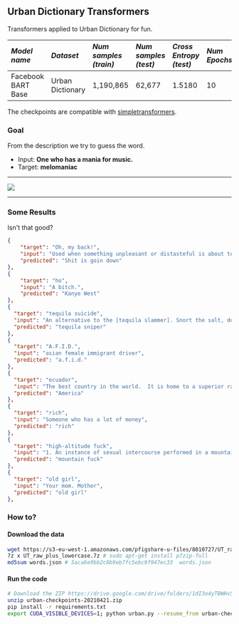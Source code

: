 ## Urban Dictionary Transformers
Transformers applied to Urban Dictionary for fun.


 *Model name* | *Dataset* | *Num samples (train)* | *Num samples (test)* | *Cross Entropy (test)* | *Num Epochs* | Download model | Results (test)
 | :--- | :--- | :--- | :--- | :--- | :--- | :--- | :--- 
Facebook BART Base          | Urban Dictionary | 1,190,865 | 62,677 | 1.5180 | 10 |  [Click (zip)](https://drive.google.com/drive/folders/1dI3o4yTBWHv5s15LxowCY3FDtFyGWkgO?usp=sharing) |  [Click (json)](https://drive.google.com/drive/folders/1dI3o4yTBWHv5s15LxowCY3FDtFyGWkgO?usp=sharing) |

The checkpoints are compatible with [simpletransformers](https://github.com/ThilinaRajapakse/simpletransformers).

### Goal

From the description we try to guess the word.

- Input: **One who has a mania for music.**
- Target: **melomaniac**

<hr>
<img src="https://user-images.githubusercontent.com/4516927/114693303-6c04ce00-9d54-11eb-8ce8-28499512605b.png"></img>
<hr>

### Some Results

Isn't that good?

```json
{
    "target": "Oh, my back!",
    "input": "Used when something unpleasant or distasteful is about to happen.",
    "predicted": "Shit is goin down"
},
{
    "target": "ho",
    "input": "A bitch.",
    "predicted": "Kanye West"
},
{
  "target": "tequila suicide",
  "input": "An alternative to the [tequila slammer]. Snort the salt, down the shot, squeeze lime in the eye.\r\n\r\n*WARNING* May cause nasal bleeding, bloodshot eyes and being totally [muntered].",
  "predicted": "tequila sniper"
},
{
  "target": "A.F.I.D.",
  "input": "asian female immigrant driver",
  "predicted": "a.f.i.d."
},
{
  "target": "ecuador",
  "input": "The best country in the world.  It is home to a superior race of men who is beginning world domination in Rochester, Minnesota and in Rogers, (the whole) Arkansas.",
  "predicted": "America"
},
{
  "target": "rich",
  "input": "Someone who has a lot of money",
  "predicted": "rich"
},
{
  "target": "high-altitude fuck",
  "input": "1. An instance of sexual intercourse performed in a mountainous region that is usually accompanied by an intense over-bearing shame inflicted on the participants by the conservative views of the society in which they live.  It is also usually directly preceded by stream fishing.  ",
  "predicted": "mountain fuck"
},
{
  "target": "old girl",
  "input": "Your mom. Mother",
  "predicted": "old girl"
},
```


### How to?

#### Download the data

```bash
wget https://s3-eu-west-1.amazonaws.com/pfigshare-u-files/8010727/UT_raw_plus_lowercase.7z
7z x UT_raw_plus_lowercase.7z # sudo apt-get install p7zip-full
md5sum words.json # 5aca6e9bb2c8b9eb7fc5ebc9f947ec33  words.json
```

#### Run the code

```bash
# Download the ZIP https://drive.google.com/drive/folders/1dI3o4yTBWHv5s15LxowCY3FDtFyGWkgO.
unzip urban-checkpoints-20210421.zip
pip install -r requirements.txt
export CUDA_VISIBLE_DEVICES=1; python urban.py --resume_from urban-checkpoints-20210421 --eval_only
```

